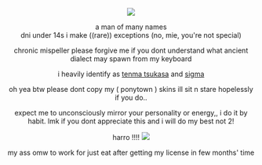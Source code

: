 <div align="center">

  ![](https://media.discordapp.net/attachments/887048432097853440/1237805959292649513/Untitled128_20240508173845.png?ex=663cfc22&is=663baaa2&hm=090f0bb5e04a4107aca9b430a9944f87a604fd4201b2e423bcb8a5b51f7bfce4&=&format=webp&quality=lossless&width=437&height=437)
</div>

<div align="center">
  
a man of many names </br> dni under 14s i make ((rare)) exceptions (no, mie, you're not special)
</div>

<div align="center">
  
chronic mispeller please forgive me if you dont understand what ancient dialect may spawn from my keyboard
</br> 

<div align="center">

i heavily identify as [tenma tsukasa](https://projectsekai.fandom.com/wiki/Tenma_Tsukasa) and [sigma](https://bungostraydogs.fandom.com/wiki/Sigma)
</div>

<div align="center">
  
oh yea btw please dont copy my ( ponytown ) skins ill sit n stare hopelessly if you do..  </br>
</div>

<div align="center">
  
expect me to unconsciously mirror your personality or energy,, i do it by habit. lmk if you dont appreciate this and i will do my best not 2!
</div>

<div align="center">
  
harro !!!! ![](https://media.tenor.com/dNWnWwS0Af0AAAAi/project-sekai-tsukasa-tenma.gif)
</div>

<div align="center">
  
my ass omw to work for just eat after getting my license in few months' time
</div>
